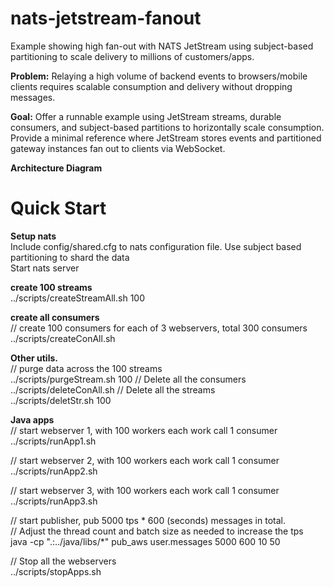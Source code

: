 # nats-jetstream-fanout
Example showing high fan-out with NATS JetStream using subject-based partitioning to scale delivery to millions of customers/apps.

**Problem:** Relaying a high volume of backend events to browsers/mobile clients requires scalable consumption and delivery without dropping messages.

**Goal:** Offer a runnable example using JetStream streams, durable consumers, and subject-based partitions to horizontally scale consumption.
Provide a minimal reference where JetStream stores events and partitioned gateway instances fan out to clients via WebSocket.

**Architecture Diagram**


# Quick Start

**Setup nats**\
Include config/shared.cfg to nats configuration file. Use subject based partitioning to shard the data\
Start nats server
   
**create 100 streams**\
../scripts/createStreamAll.sh 100 

**create all consumers**\
// create 100 consumers for each of 3 webservers, total 300 consumers\
../scripts/createConAll.sh

**Other utils.**\
// purge data across the 100 streams\
../scripts/purgeStream.sh 100
// Delete all the consumers\
../scripts/deleteConAll.sh
// Delete all the streams\
../scripts/deletStr.sh 100


**Java apps**\
// start webserver 1, with 100 workers each work call 1 consumer\
../scripts/runApp1.sh

// start webserver 2, with 100 workers each work call 1 consumer\
../scripts/runApp2.sh

// start webserver 3, with 100 workers each work call 1 consumer\
../scripts/runApp3.sh

// start publisher, pub 5000 tps * 600 (seconds) messages in total.\
// Adjust the thread count and batch size as needed to increase the tps\
java -cp ".:../java/libs/*" pub_aws user.messages 5000 600 10 50

// Stop all the webservers\
../scripts/stopApps.sh



